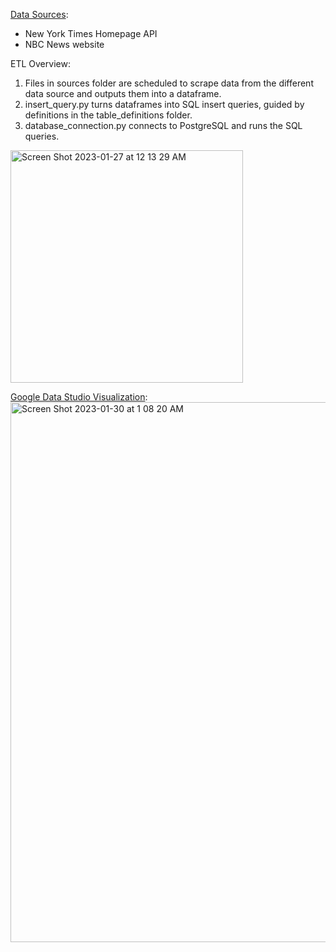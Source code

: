 [Data Sources](https://github.com/dhruvi-9/news-headlines/tree/main/sources):
- New York Times Homepage API
- NBC News website

ETL Overview:

1. Files in sources folder are scheduled to scrape data from the different data source and outputs them into a dataframe.
2. insert_query.py turns dataframes into SQL insert queries, guided by definitions in the table_definitions folder.
3. database_connection.py connects to PostgreSQL and runs the SQL queries. 

  <img width="372" alt="Screen Shot 2023-01-27 at 12 13 29 AM" src="https://user-images.githubusercontent.com/100179105/215014391-1b6f34b7-e392-48c9-9900-a0b5c4b59a3b.png">

[Google Data Studio Visualization](https://lookerstudio.google.com/u/0/reporting/214b0ce7-0ee1-4702-9ded-160814a080a0/page/qA9CD):
  <img width="864" alt="Screen Shot 2023-01-30 at 1 08 20 AM" src="https://user-images.githubusercontent.com/100179105/215400508-55b05a90-2dbc-4401-8741-2106fb319001.png">
